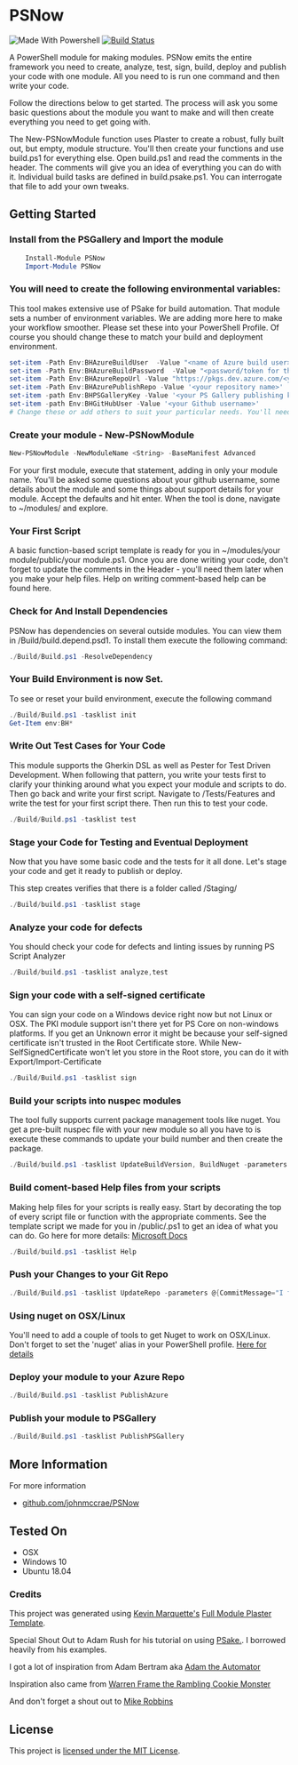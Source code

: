 # PSNow

![Made With Powershell](https://img.shields.io/badge/Made%20With-PowerShell-green "Powered by PowerShell")
[![Build Status](https://dev.azure.com/chefcorp-chefIT/PSNow/_apis/build/status/johnmccrae.PSNow?branchName=master)](https://dev.azure.com/chefcorp-chefIT/PSNow/_build/latest?definitionId=21&branchName=master)

A PowerShell module for making modules. PSNow emits the entire framework you need to create, analyze, test, sign, build, deploy and publish your code with one module. All you need to is run one command and then write your code.

Follow the directions below to get started. The process will ask you some basic questions about the module you want to make and will then create everything you need to get going with.

The New-PSNowModule function uses Plaster to create a robust, fully built out, but empty, module structure. You'll then create your functions and use build.ps1 for everything else. Open build.ps1 and read the comments in the header. The comments will give you an idea of everything you can do with it. Individual build tasks are defined in build.psake.ps1. You can interrogate that file to add your own tweaks.

## Getting Started

### Install from the PSGallery and Import the module

```powershell
    Install-Module PSNow
    Import-Module PSNow
```

### You will need to create the following environmental variables:

This tool makes extensive use of PSake for build automation. That module sets a number of environment variables. We are adding more here to make your workflow smoother. Please set these into your PowerShell Profile. Of course you should change these to match your build and deployment environment.

```powershell
set-item -Path Env:BHAzureBuildUser  -Value "<name of Azure build user>"
set-item -Path Env:BHAzureBuildPassword  -Value "<password/token for that user>"
set-item -Path Env:BHAzureRepoUrl -Value "https://pkgs.dev.azure.com/<your org>/_packaging/<your repo>/nuget/v2/"
set-item -Path Env:BHAzurePublishRepo -Value '<your repository name>'
set-item -path Env:BHPSGalleryKey -Value '<your PS Gallery publishing key>'
set-item -path Env:BHGitHubUser -Value '<your Github username>'
# Change these or add others to suit your particular needs. You'll need to update the build.ps1, build.psake.ps1 and the plaster templates accordingly.
```

### Create your module - New-PSNowModule

```powershell
New-PSNowModule -NewModuleName <String> -BaseManifest Advanced
```

For your first module, execute that statement, adding in only your module name. You'll be asked some questions about your github username, some details about the module and some things about support details for your module. Accept the defaults and hit enter. When the tool is done, navigate to ~/modules/<your module> and explore.

### Your First Script

A basic function-based script template is ready for you in ~/modules/your module/public/your module.ps1. Once you are done writing your code, don't forget to update the comments in the Header - you'll need them later when you make your help files. Help on writing comment-based help can be found here.

### Check for And Install Dependencies

PSNow has dependencies on several outside modules. You can view them in /Build/build.depend.psd1. To install them execute the following command:

```powershell
./Build/Build.ps1 -ResolveDependency
```

### Your Build Environment is now Set.

To see or reset your build environment, execute the following command

```powershell
./Build/Build.ps1 -tasklist init
Get-Item env:BH*
```

### Write Out Test Cases for Your Code

This module supports the Gherkin DSL as well as Pester for Test Driven Development. When following that pattern, you write your tests first to clarify your thinking around what you expect your module and scripts to do. Then go back and write your first script. Navigate to /Tests/Features and write the test for your first script there. Then run this to test your code.

```powershell
./Build/Build.ps1 -tasklist test
```

### Stage your Code for Testing and Eventual Deployment

Now that you have some basic code and the tests for it all done. Let's stage your code and get it ready to publish or deploy.

This step creates verifies that there is a folder called /Staging/<your module>

```powershell
./Build/build.ps1 -tasklist stage
```

### Analyze your code for defects

You should check your code for defects and linting issues by running PS Script Analyzer

```powershell
./Build/build.ps1 -tasklist analyze,test
```

### Sign your code with a self-signed certificate

You can sign your code on a Windows device right now but not Linux or OSX. The PKI module support isn't there yet for PS Core on non-windows platforms. If you get an Unknown error it might be because your self-signed certificate isn't trusted in the Root Certificate store. While New-SelfSignedCertificate won't let you store in the Root store, you can do it with Export/Import-Certificate

```powershell
./Build/Build.ps1 -tasklist sign
```

### Build your scripts into nuspec modules

The tool fully supports current package management tools like nuget. You get a pre-built nuspec file with your new module so all you have to is execute these commands to update your build number and then create the package.

```powershell
./Build/build.ps1 -tasklist UpdateBuildVersion, BuildNuget -parameters ` @{BuildRev='Revision'}
```

### Build coment-based Help files from your scripts

Making help files for your scripts is really easy. Start by decorating the top of every script file or function with the appropriate comments. See the template script we made for you in /public/<your new module>.ps1 to get an idea of what you can do. Go here for more details: [Microsoft Docs](https://docs.microsoft.com/en-us/powershell/module/microsoft.powershell.core/about/about_comment_based_help?view=powershell-6)

```powershell
./Build/build.ps1 -tasklist Help
```

### Push your Changes to your Git Repo

```powershell
./Build/Build.ps1 -tasklist UpdateRepo -parameters @{CommitMessage="I fixed a thing and rev'd the build number"}
```

### Using nuget on OSX/Linux

You'll need to add a couple of tools to get Nuget to work on OSX/Linux. Don't forget to set the 'nuget' alias in your PowerShell profile.
[Here for details](https://docs.microsoft.com/en-us/nuget/install-nuget-client-tools)

### Deploy your module to your Azure Repo

```powershell
./Build/Build.ps1 -tasklist PublishAzure
```


### Publish your module to PSGallery

```powershell
./Build/Build.ps1 -tasklist PublishPSGallery
```


## More Information

For more information

* [github.com/johnmccrae/PSNow](https://github.com/johnmccrae/PSNow)

## Tested On

* OSX
* Windows 10
* Ubuntu 18.04

### Credits

This project was generated using [Kevin Marquette's](http://kevinmarquette.github.io) [Full Module Plaster Template](https://github.com/KevinMarquette/PlasterTemplates/tree/master/FullModuleTemplate).

Special Shout Out to Adam Rush for his tutorial on using [PSake.](https://adamrushuk.github.io/example-azure-devops-build-pipeline-for-powershell-modules/). I borrowed heavily from his examples.

I got a lot of inspiration from Adam Bertram aka [Adam the Automator](https://adamtheautomator.com/)

Inspiration also came from [Warren Frame the Rambling Cookie Monster](http://ramblingcookiemonster.github.io/)

And don't forget a shout out to [Mike Robbins](https://mikefrobbins.com)

## License

This project is [licensed under the MIT License](LICENSE.md).
